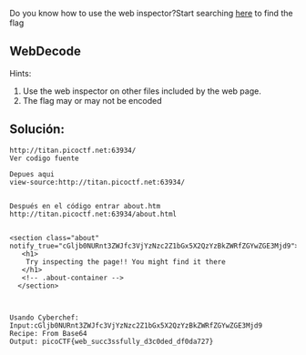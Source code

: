 Do you know how to use the web inspector?Start searching [here](http://titan.picoctf.net:63934/) to find the flag

## WebDecode

Hints:
1. Use the web inspector on other files included by the web page.
2. The flag may or may not be encoded


## Solución:
```
http://titan.picoctf.net:63934/
Ver codigo fuente

Depues aqui
view-source:http://titan.picoctf.net:63934/


Después en el código entrar about.htm
http://titan.picoctf.net:63934/about.html


<section class="about" notify_true="cGljb0NURnt3ZWJfc3VjYzNzc2Z1bGx5X2QzYzBkZWRfZGYwZGE3Mjd9">
   <h1>
    Try inspecting the page!! You might find it there
   </h1>
   <!-- .about-container -->
  </section>



Usando Cyberchef:
Input:cGljb0NURnt3ZWJfc3VjYzNzc2Z1bGx5X2QzYzBkZWRfZGYwZGE3Mjd9
Recipe: From Base64
Output: picoCTF{web_succ3ssfully_d3c0ded_df0da727}
```